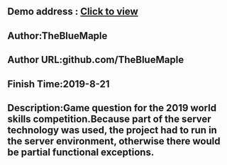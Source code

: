 ## Demo address : [Click to view](http://fightplane.bluemaple.top)
## Author:TheBlueMaple
## Author URL:github.com/TheBlueMaple
## Finish Time:2019-8-21
## Description:Game question for the 2019 world skills competition.Because part of the server technology was used, the project had to run in the server environment, otherwise there would be partial functional exceptions.
